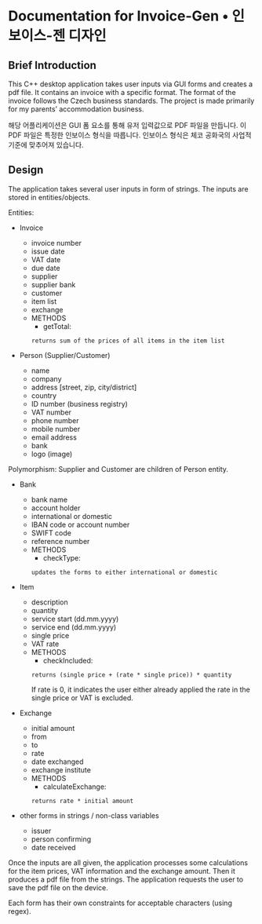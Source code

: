 # Documentation for Invoice-Gen • 인보이스-젠 디자인
## Brief Introduction

This C++ desktop application takes user inputs via GUI forms and creates a pdf file.
It contains an invoice with a specific format. The format of the invoice follows the Czech business standards. The project is made primarily for my parents’ accommodation business.

해당 어플리케이션은 GUI 폼 요소를 통해 유저 입력값으로 PDF 파일을 만듭니다. 이 PDF 파일은 특정한 인보이스 형식을 따릅니다. 인보이스 형식은 체코 공화국의 사업적 기준에 맞추어져 있습니다.

## Design

The application takes several user inputs in form of strings.
The inputs are stored in entities/objects.

Entities:

- Invoice
    - invoice number
    - issue date
    - VAT date
    - due date
    - supplier
    - supplier bank
    - customer
    - item list
    - exchange
    - METHODS
        - getTotal:
        ```
        returns sum of the prices of all items in the item list
        ```

- Person (Supplier/Customer)
    - name
    - company
    - address [street, zip, city/district]
    - country
    - ID number (business registry)
    - VAT number
    - phone number
    - mobile number
    - email address
    - bank
    - logo (image)

Polymorphism: Supplier and Customer are children of Person entity.

- Bank
    - bank name
    - account holder
    - international or domestic
    - IBAN code or account number
    - SWIFT code
    - reference number
    - METHODS
        - checkType:
        ```
        updates the forms to either international or domestic
        ```

- Item
    - description
    - quantity
    - service start (dd.mm.yyyy)
    - service end (dd.mm.yyyy)
    - single price
    - VAT rate
    - METHODS
        - checkIncluded:
        ```
        returns (single price + (rate * single price)) * quantity
        ```
        If rate is 0, it indicates the user either already applied the rate in the single price or VAT is excluded.

- Exchange
    - initial amount
    - from
    - to
    - rate
    - date exchanged
    - exchange institute
    - METHODS
        - calculateExchange: 
        ```
        returns rate * initial amount
        ```

- other forms in strings / non-class variables
    - issuer
    - person confirming
    - date received

Once the inputs are all given, the application processes some calculations for the item prices, VAT information and the exchange amount. Then it produces a pdf file from the strings. The application requests the user to save the pdf file on the device.

Each form has their own constraints for acceptable characters (using regex).
